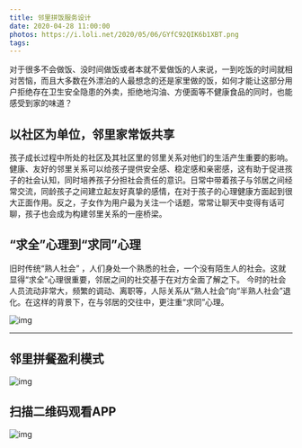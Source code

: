 ```yaml
---
title: 邻里拼饭服务设计
date: 2020-04-28 11:00:00
photos: https://i.loli.net/2020/05/06/GYfC92QIK6b1XBT.png
tags:
---
```


对于很多不会做饭、没时间做饭或者本就不爱做饭的人来说，一到吃饭的时间就相对苦恼，而且大多数在外漂泊的人最想念的还是家里做的饭，如何才能让这部分用户拒绝存在卫生安全隐患的外卖，拒绝地沟油、方便面等不健康食品的同时，也能感受到家的味道？

## 以社区为单位，邻里家常饭共享
孩子成长过程中所处的社区及其社区里的邻里关系对他们的生活产生重要的影响。健康、友好的邻里关系可以给孩子提供安全感、稳定感和亲密感，这有助于促进孩子的社会认知，同时培养孩子分担社会责任的意识。日常中带着孩子与邻居之间经常交流，同龄孩子之间建立起友好真挚的感情，在对于孩子的心理健康方面起到很大正面作用。反之，子女作为用户最为关注一个话题，常常让聊天中变得有话可聊，孩子也会成为构建邻里关系的一座桥梁。

## “求全”心理到“求同”心理
旧时传统“熟人社会” ，人们身处一个熟悉的社会，一个没有陌生人的社会。这就显得“求全”心理很重要，邻居之间的社交基于在对方全面了解之下。
今时的社会人员流动非常大，频繁的调动、离职等，人际关系从“熟人社会”向“半熟人社会”退化。在这样的背景下，在与邻居的交往中，更注重“求同”心理。

![img](https://i.loli.net/2020/05/06/gcIYe9rdvnbp56F.png)

---

## 邻里拼餐盈利模式
![img](https://i.loli.net/2020/05/06/eJ9UmMIRLf2hsWj.png)

## 扫描二维码观看APP
![img](https://i.loli.net/2020/05/06/oNS1JMtnhmiywDZ.png)